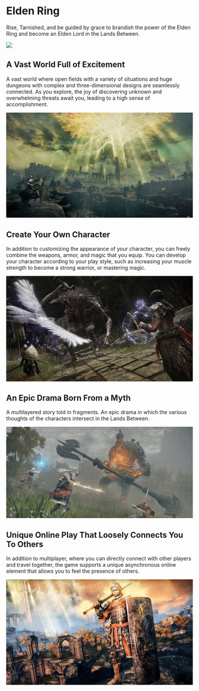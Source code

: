 # Elden Ring
 Rise, Tarnished, and be guided by grace to brandish the power of the Elden Ring and become an Elden Lord in the Lands Between.

![](/assets/product-images/elden-ring-1.gif)

## A Vast World Full of Excitement
A vast world where open fields with a variety of situations and huge dungeons with complex and three-dimensional designs are seamlessly connected. As you explore, the joy of discovering unknown and overwhelming threats await you, leading to a high sense of accomplishment.

![](/assets/product-images/elden-ring-2.jpg)

## Create Your Own Character
In addition to customizing the appearance of your character, you can freely combine the weapons, armor, and magic that you equip. You can develop your character according to your play style, such as increasing your muscle strength to become a strong warrior, or mastering magic.   

![](/assets/product-images/elden-ring-4.jpg)

## An Epic Drama Born From a Myth
A multilayered story told in fragments. An epic drama in which the various thoughts of the characters intersect in the Lands Between.

![](/assets/product-images/elden-ring-5.jpg)

## Unique Online Play That Loosely Connects You To Others
In addition to multiplayer, where you can directly connect with other players and travel together, the game supports a unique asynchronous online element that allows you to feel the presence of others.

![](/assets/product-images/elden-ring-6.jpg)

